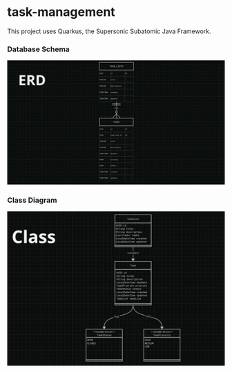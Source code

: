 # task-management

This project uses Quarkus, the Supersonic Subatomic Java Framework.


### Database Schema

![ERD Diagram](img/erd.png)



### Class Diagram

![UML Diagram](img/uml.png)
